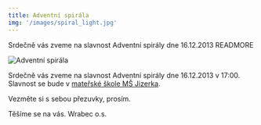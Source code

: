 ```yaml
---
title: Adventní spirála
img: '/images/spiral_light.jpg'
---
```


Srdečně vás zveme na slavnost Adventní spirály dne 16.12.2013
READMORE

![Adventní spirála](/images/spiral_light.jpg)

Srdečně vás zveme na slavnost Adventní spirály dne 16.12.2013 v 17:00. Slavnost se bude v [mateřské škole MŠ Jizerka]( http://www.msjizerka.estranky.cz).

Vezměte si s sebou přezuvky, prosím.

Těšíme se na vás.
Wrabec o.s.
